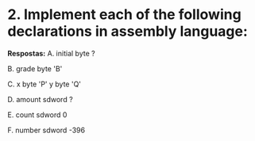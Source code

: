# 2. Implement each of the following declarations in assembly language:
**Respostas:**
A. initial byte ?

B. grade byte 'B'

C. 
x byte 'P'
y byte 'Q'

D. amount sdword ?

E. count sdword 0

F. number sdword -396
